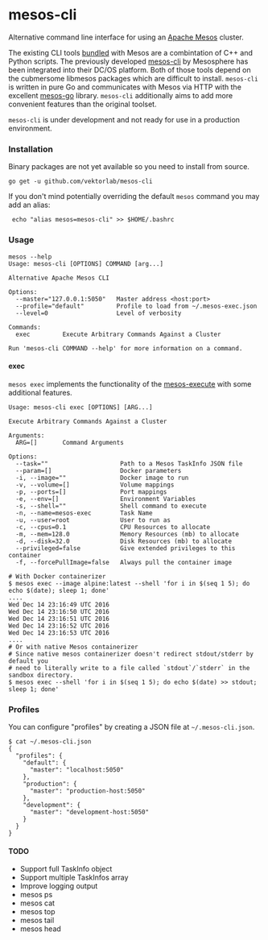 # mesos-cli

Alternative command line interface for using an [Apache Mesos]("http://mesos.apache.com") cluster.

The existing CLI tools [bundled]("https://github.com/apache/mesos/tree/master/src/cli") with Mesos are a combintation
of C++ and Python scripts. The previously developed [mesos-cli]("https://github.com/mesosphere/mesos-cli") by Mesosphere has been integrated into their DC/OS platform. Both of those tools depend on the cubmersome libmesos packages which are difficult to install. `mesos-cli` is written in pure Go and communicates with Mesos via HTTP with the excellent [mesos-go]("https://github.com/mesos/mesos-go") library. `mesos-cli` additionally aims to add more convenient features than the original toolset.

`mesos-cli` is under development and not ready for use in a production environment.

### Installation 

Binary packages are not yet available so you need to install from source.

    go get -u github.com/vektorlab/mesos-cli
    
 If you don't mind potentially overriding the default `mesos` command you may add an alias:
 
     echo "alias mesos=mesos-cli" >> $HOME/.bashrc
    
### Usage

    mesos --help
    Usage: mesos-cli [OPTIONS] COMMAND [arg...]

    Alternative Apache Mesos CLI

    Options:
      --master="127.0.0.1:5050"   Master address <host:port>
      --profile="default"         Profile to load from ~/.mesos-exec.json
      --level=0                   Level of verbosity

    Commands:
      exec         Execute Arbitrary Commands Against a Cluster

    Run 'mesos-cli COMMAND --help' for more information on a command.
    
#### exec
`mesos exec` implements the functionality of the [mesos-execute](https://github.com/apache/mesos/blob/master/src/cli/execute.cpp)
with some additional features.

    Usage: mesos-cli exec [OPTIONS] [ARG...]

    Execute Arbitrary Commands Against a Cluster

    Arguments:
      ARG=[]       Command Arguments

    Options:
      --task=""                    Path to a Mesos TaskInfo JSON file
      --param=[]                   Docker parameters
      -i, --image=""               Docker image to run
      -v, --volume=[]              Volume mappings
      -p, --ports=[]               Port mappings
      -e, --env=[]                 Environment Variables
      -s, --shell=""               Shell command to execute
      -n, --name=mesos-exec        Task Name
      -u, --user=root              User to run as
      -c, --cpus=0.1               CPU Resources to allocate
      -m, --mem=128.0              Memory Resources (mb) to allocate
      -d, --disk=32.0              Disk Resources (mb) to allocate
      --privileged=false           Give extended privileges to this container
      -f, --forcePullImage=false   Always pull the container image

    # With Docker containerizer
    $ mesos exec --image alpine:latest --shell 'for i in $(seq 1 5); do echo $(date); sleep 1; done'
    ....
    Wed Dec 14 23:16:49 UTC 2016
    Wed Dec 14 23:16:50 UTC 2016
    Wed Dec 14 23:16:51 UTC 2016
    Wed Dec 14 23:16:52 UTC 2016
    Wed Dec 14 23:16:53 UTC 2016
    ....
    # Or with native Mesos containerizer
    # Since native mesos containerizer doesn't redirect stdout/stderr by default you 
    # need to literally write to a file called `stdout`/`stderr` in the sandbox directory.
    $ mesos exec --shell 'for i in $(seq 1 5); do echo $(date) >> stdout; sleep 1; done'
    
### Profiles
You can configure "profiles" by creating a JSON file at `~/.mesos-cli.json`.

    $ cat ~/.mesos-cli.json
    {
      "profiles": {
        "default": {
          "master": "localhost:5050"
        },
        "production": {
          "master": "production-host:5050"
        },
        "development": {
          "master": "development-host:5050"
        }
      }
    }

#### TODO

  * Support full TaskInfo object
  * Support multiple TaskInfos array
  * Improve logging output
  * mesos ps
  * mesos cat
  * mesos top
  * mesos tail
  * mesos head
